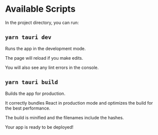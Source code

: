 # Available Scripts

In the project directory, you can run:

## `yarn tauri dev`

Runs the app in the development mode.

The page will reload if you make edits.

You will also see any lint errors in the console.

## `yarn tauri build`

Builds the app for production.

It correctly bundles React in production mode and optimizes the build for the best performance.

The build is minified and the filenames include the hashes.

 Your app is ready to be deployed!
